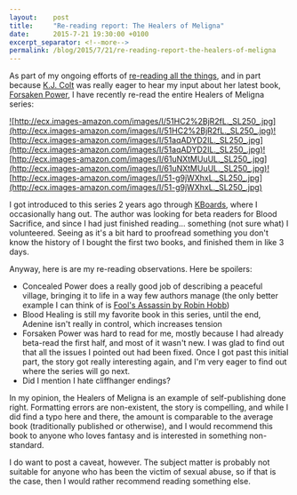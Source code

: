 ```yaml
---
layout:    post
title:     "Re-reading report: The Healers of Meligna"
date:      2015-7-21 19:30:00 +0100
excerpt_separator: <!--more-->
permalink: /blog/2015/7/21/re-reading-report-the-healers-of-meligna
---
```


As part of my ongoing efforts of [re-reading all the things](/2015/1/9/time-for-some-re-reading.html), and in part because [K.J. Colt](http://kjcolt.com/) was really eager to hear my input about her latest book, <a href="http://www.amazon.com/dp/B010RUSITC">Forsaken Power</a>, I have recently re-read the entire Healers of Meligna series:

<!--more-->
<a href="http://www.amazon.com/dp/B00D6GDY1W">![http://ecx.images-amazon.com/images/I/51HC2%2BjR2fL._SL250_.jpg](http://ecx.images-amazon.com/images/I/51HC2%2BjR2fL._SL250_.jpg)</a><a href="http://www.amazon.com/dp/B00EP6M9A4">![http://ecx.images-amazon.com/images/I/51aqADYD2IL._SL250_.jpg](http://ecx.images-amazon.com/images/I/51aqADYD2IL._SL250_.jpg)</a><a href="http://www.amazon.com/dp/B00KZ76HI2">![http://ecx.images-amazon.com/images/I/61uNXtMUuUL._SL250_.jpg](http://ecx.images-amazon.com/images/I/61uNXtMUuUL._SL250_.jpg)</a><a href="http://www.amazon.com/dp/B010RUSITC">![http://ecx.images-amazon.com/images/I/51-g9jWXhxL._SL250_.jpg](http://ecx.images-amazon.com/images/I/51-g9jWXhxL._SL250_.jpg)</a>

I got introduced to this series 2 years ago through [KBoards](http://www.kboards.com/), where I occasionally hang out. The author was looking for beta readers for Blood Sacrifice, and since I had just finished reading... something (not sure what) I volunteered. Seeing as it's a bit hard to proofread something you don't know the history of I bought the first two books, and finished them in like 3 days.

Anyway, here is are my re-reading observations. Here be spoilers:

* Concealed Power does a really good job of describing a peaceful village, bringing it to life in a way few authors manage (the only better example I can think of is <a href="http://www.amazon.com/dp/B00HBQUF8S">Fool's Assassin by Robin Hobb</a>)
* Blood Healing is still my favorite book in this series, until the end, Adenine isn't really in control, which increases tension
* Forsaken Power was hard to read for me, mostly because I had already beta-read the first half, and most of it wasn't new. I was glad to find out that all the issues I pointed out had been fixed. Once I got past this initial part, the story got really interesting again, and I'm very eager to find out where the series will go next.
* Did I mention I hate cliffhanger endings?


In my opinion, the Healers of Meligna is an example of self-publishing done right. Formatting errors are non-existent, the story is compelling, and while I did find a typo here and there, the amount is comparable to the average book (traditionally published or otherwise), and I would recommend this book to anyone who loves fantasy and is interested in something non-standard.

I do want to post a caveat, however. The subject matter is probably not suitable for anyone who has been the victim of sexual abuse, so if that is the case, then I would rather recommend reading something else.